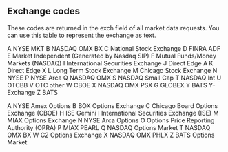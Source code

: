 ## Exchange codes

These codes are returned in the exch field of all market data requests. You can use this table to represent the exchange as text.


A	NYSE MKT
B	NASDAQ OMX BX
C	National Stock Exchange
D	FINRA ADF
E	Market Independent (Generated by Nasdaq SIP)
F	Mutual Funds/Money Markets (NASDAQ)
I	International Securities Exchange
J	Direct Edge A
K	Direct Edge X
L	Long Term Stock Exchange
M	Chicago Stock Exchange
N	NYSE
P	NYSE Arca
Q	NASDAQ OMX
S	NASDAQ Small Cap
T	NASDAQ Int
U	OTCBB
V	OTC other
W	CBOE
X	NASDAQ OMX PSX
G	GLOBEX
Y	BATS Y-Exchange
Z	BATS


A	NYSE Amex Options
B	BOX Options Exchange
C	Chicago Board Options Exchange (CBOE)
H	ISE Gemini
I	International Securities Exchange (ISE)
M	MIAX Options Exchange
N	NYSE Arca Options
O	Options Price Reporting Authority (OPRA)
P	MIAX PEARL
Q	NASDAQ Options Market
T	NASDAQ OMX BX
W	C2 Options Exchange
X	NASDAQ OMX PHLX
Z	BATS Options Market